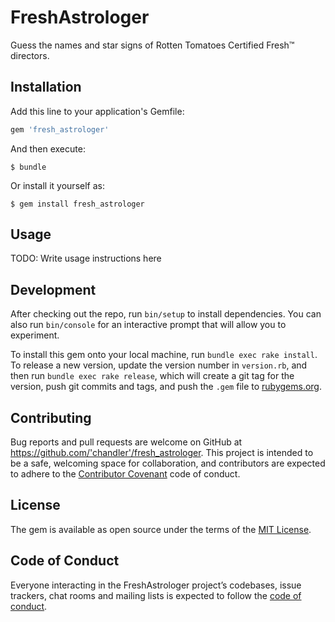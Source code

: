 # FreshAstrologer

Guess the names and star signs of Rotten Tomatoes Certified Fresh™ directors.

## Installation

Add this line to your application's Gemfile:

```ruby
gem 'fresh_astrologer'
```

And then execute:

    $ bundle

Or install it yourself as:

    $ gem install fresh_astrologer

## Usage

TODO: Write usage instructions here

## Development

After checking out the repo, run `bin/setup` to install dependencies. You can also run `bin/console` for an interactive prompt that will allow you to experiment.

To install this gem onto your local machine, run `bundle exec rake install`. To release a new version, update the version number in `version.rb`, and then run `bundle exec rake release`, which will create a git tag for the version, push git commits and tags, and push the `.gem` file to [rubygems.org](https://rubygems.org).

## Contributing

Bug reports and pull requests are welcome on GitHub at https://github.com/'chandler'/fresh_astrologer. This project is intended to be a safe, welcoming space for collaboration, and contributors are expected to adhere to the [Contributor Covenant](http://contributor-covenant.org) code of conduct.

## License

The gem is available as open source under the terms of the [MIT License](https://opensource.org/licenses/MIT).

## Code of Conduct

Everyone interacting in the FreshAstrologer project’s codebases, issue trackers, chat rooms and mailing lists is expected to follow the [code of conduct](https://github.com/'chandler'/fresh_astrologer/blob/master/CODE_OF_CONDUCT.md).
